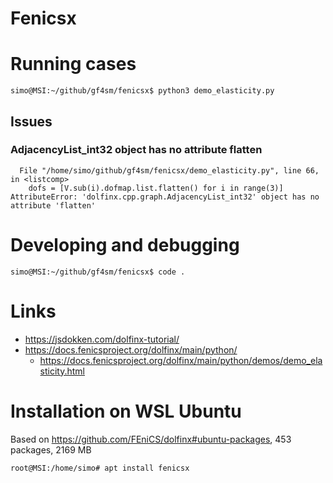# Fenicsx

# Running cases
```
simo@MSI:~/github/gf4sm/fenicsx$ python3 demo_elasticity.py
```
## Issues

### AdjacencyList_int32 object has no attribute flatten
```
  File "/home/simo/github/gf4sm/fenicsx/demo_elasticity.py", line 66, in <listcomp>
    dofs = [V.sub(i).dofmap.list.flatten() for i in range(3)]
AttributeError: 'dolfinx.cpp.graph.AdjacencyList_int32' object has no attribute 'flatten'
```


# Developing and debugging
```
simo@MSI:~/github/gf4sm/fenicsx$ code .
```

# Links
 * https://jsdokken.com/dolfinx-tutorial/
 * https://docs.fenicsproject.org/dolfinx/main/python/
   * https://docs.fenicsproject.org/dolfinx/main/python/demos/demo_elasticity.html 

# Installation on WSL Ubuntu
Based on https://github.com/FEniCS/dolfinx#ubuntu-packages, 453 packages, 2169 MB
```
root@MSI:/home/simo# apt install fenicsx
```
